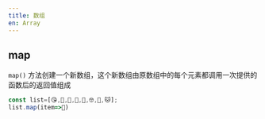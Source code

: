 ```yaml
---
title: 数组
en: Array
---
```

## map

`map()` 方法创建一个新数组，这个新数组由原数组中的每个元素都调用一次提供的函数后的返回值组成

```js
const list=[😘,🤢,🥺,🤠,👿,🤓,🙈,🐱];
list.map(item=>🤡)
```